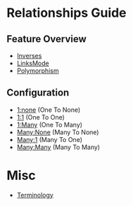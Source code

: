 # Relationships Guide

## Feature Overview
- [Inverses](./features/inverses.md)
- [LinksMode](../links-mode.md)
- [Polymorphism](./features/polymorphism.md)

<!--
- [Resource Relationships]()
- [Collection Relationships]()
- [Polymorphism]()
- [Links vs Identifiers]()
- [Sync vs Async]()
-->

## Configuration
- [1:none](./configuration/one-to-none.md) (One To None)
- [1:1](./configuration/one-to-one.md) (One To One)
- [1:Many](./configuration/one-to-many.md) (One To Many)
- [Many:None](./configuration/many-to-none.md) (Many To None)
- [Many:1](./configuration/many-to-one.md) (Many To One)
- [Many:Many](./configuration/many-to-many.md) (Many To Many)

<!--
## Mutating Relationships
- [Adding/Removing]()
- [Saving]()
- [Saving Multiple Related Records At Once]()
- [Sorting & Filtering]()

## Advanced
- [Understanding "the Graph"]()
- [Pagination]()
- [Directionality]()
- [Compound Foreign Keys]()
- [Joins]()
-->

# Misc

- [Terminology](../terminology.md#relationships)

